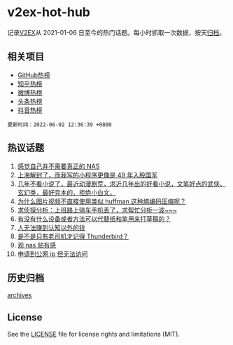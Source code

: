 # v2ex-hot-hub

 记录[V2EX](https://www.v2ex.com/)从 2021-01-06 日至今的热门话题。每小时抓取一次数据，按天[归档](archives)。
 
 ## 相关项目

- [GitHub热榜](https://github.com/lonnyzhang423/github-hot-hub)
- [知乎热榜](https://github.com/lonnyzhang423/zhihu-hot-hub)
- [微博热榜](https://github.com/lonnyzhang423/weibo-hot-hub)
- [头条热榜](https://github.com/lonnyzhang423/toutiao-hot-hub)
- [抖音热榜](https://github.com/lonnyzhang423/douyin-hot-hub)


 `更新时间：2022-06-02 12:36:39 +0800`

## 热议话题

1. [感觉自己并不需要真正的 NAS](https://www.v2ex.com/t/856704)
1. [上海解封了，而我写的小程序更像是 49 年入股国军](https://www.v2ex.com/t/856782)
1. [几年不看小说了，最近动漫剧荒，求近几年出的好看小说，文笔好点的武侠、玄幻类，最好完本的，拒绝小白文。](https://www.v2ex.com/t/856776)
1. [为什么图片视频不直接使用类似 huffman 这种熵编码压缩呢？](https://www.v2ex.com/t/856697)
1. [求侦探分析：上班路上骑车手机丢了，求帮忙分析一波~~~](https://www.v2ex.com/t/856695)
1. [有没有什么设备或者方法可以代替纸和笔用来打草稿的？](https://www.v2ex.com/t/856739)
1. [人无法赚到认知以外的钱](https://www.v2ex.com/t/856873)
1. [是不是只有老司机才记得 Thunderbird？](https://www.v2ex.com/t/856850)
1. [观 nas 贴有感](https://www.v2ex.com/t/856836)
1. [申请到公网 ip 但无法访问](https://www.v2ex.com/t/856712)

## 历史归档

[archives](archives)

## License

See the [LICENSE](LICENSE) file for license rights and limitations (MIT).
